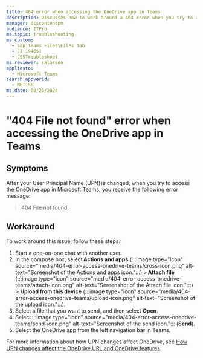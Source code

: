 ```yaml
---
title: 404 error when accessing the OneDrive app in Teams
description: Discusses how to work around a 404 error when you try to access the OneDrive app in Microsoft Teams. This error occurs after your User Principal Name is changed.
manager: dcscontentpm
audience: ITPro
ms.topic: troubleshooting
ms.custom: 
  - sap:Teams Files\Files Tab
  - CI 194651
  - CSSTroubleshoot
ms.reviewer: salarson
appliesto: 
  - Microsoft Teams
search.appverid: 
  - MET150
ms.date: 08/26/2024
---
```

# "404 File not found" error when accessing the OneDrive app in Teams

## Symptoms

After your User Principal Name (UPN) is changed, when you try to access the OneDrive app in Microsoft Teams, you receive the following error message: 

> 404 File not found.  

## Workaround

To work around this issue, follow these steps:

1. Start a one-on-one chat with another user.
1. In the compose box, select **Actions and apps** (:::image type="icon" source="media/404-error-access-onedrive-teams/cross-icon.png" alt-text="Screenshot of the Actions and apps icon.":::) > **Attach file** (:::image type="icon" source="media/404-error-access-onedrive-teams/attach-icon.png" alt-text="Screenshot of the Attach file icon.":::) > **Upload from this device** (:::image type="icon" source="media/404-error-access-onedrive-teams/upload-icon.png" alt-text="Screenshot of the upload icon.":::).
1. Select a file that you want to send, and then select **Open**.
1. Select :::image type="icon" source="media/404-error-access-onedrive-teams/send-icon.png" alt-text="Screenshot of the send icon."::: (**Send**).
1. Select the OneDrive app from the left navigation bar in Teams.

For more information about how UPN changes affect OneDrive, see [How UPN changes affect the OneDrive URL and OneDrive features](/sharepoint/upn-changes).
